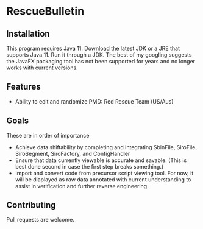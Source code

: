 # RescueBulletin

## Installation
This program requires Java 11. Download the latest JDK or a JRE that supports Java 11.
Run it through a JDK. The best of my googling suggests the JavaFX packaging tool has not been supported for years and no longer works with current versions.

## Features
* Ability to edit and randomize PMD: Red Rescue Team (US/Aus)

## Goals
These are in order of importance
* Achieve data shiftability by completing and integrating SbinFile, SiroFile, SiroSegment, SiroFactory, and ConfigHandler
* Ensure that data currently viewable is accurate and savable. (This is best done second in case the first step breaks something.)
* Import and convert code from precursor script viewing tool. For now, it will be diaplayed as raw data annotated with current understanding to assist in verification and further reverse engineering.

## Contributing
Pull requests are welcome.
